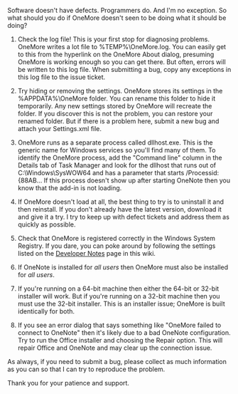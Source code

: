 Software doesn't have defects. Programmers do. And I'm no exception. So what should you do if OneMore doesn't seen to be doing what it should be doing?

1. Check the log file! This is your first stop for diagnosing problems. OneMore writes a lot file to %TEMP%\OneMore.log. You can easily get to this from the hyperlink on the OneMore About dialog, presuming OneMore is working enough so you can get there. But often, errors will be written to this log file. When submitting a bug, copy any exceptions in this log file to the issue ticket.

1. Try hiding or removing the settings. OneMore stores its settings in the %APPDATA%\OneMore folder. You can rename this folder to hide it temporarily. Any new settings stored by OneMore will recreate the folder. If you discover this is not the problem, you can restore your renamed folder. But if there is a problem here, submit a new bug and attach your Settings.xml file.

1. OneMore runs as a separate process called dllhost.exe. This is the generic name for Windows services so you'll find many of them. To identify the OneMore process, add the "Command line" column in the Details tab of Task Manager and look for the dllhost that runs out of C:\Windows\SysWOW64 and has a parameter that starts /Processid:{88AB... If this process doesn't show up after starting OneNote then you know that the add-in is not loading.

1. If OneMore doesn't load at all, the best thing to try is to uninstall it and then reinstall. If you don't already have the latest version, download it and give it a try. I try to keep up with defect tickets and address them as quickly as possible.

1. Check that OneMore is registered correctly in the Windows System Registry. If you dare, you can poke around by following the settings listed on the [Developer Notes](Developer-Notes) page in this wiki. 

1. If OneNote is installed for _all users_ then OneMore must also be installed for _all users_.

1. If you're running on a 64-bit machine then either the 64-bit or 32-bit installer will work. But if you're running on a 32-bit machine then you must use the 32-bit installer. This is an installer issue; OneMore is built identically for both.

1. If you see an error dialog that says something like "OneMore failed to connect to OneNote" then it's likely due to a bad OneNote configuration. Try to run the Office installer and choosing the Repair option. This will repair Office and OneNote and may clear up the connection issue.

As always, if you need to submit a bug, please collect as much information as you can so that I can try to reproduce the problem. 

Thank you for your patience and support.